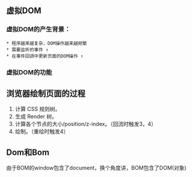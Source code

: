 ## 虚拟DOM
### 虚拟DOM的产生背景：
    * 程序越来越复杂，DOM操作越来越频繁
    * 需要监听的事件 ↑
    * 在事件回调中更新页面的DOM操作 ↑
### 虚拟DOM的功能

## 浏览器绘制页面的过程
1. 计算 CSS 规则树。
2. 生成 Render 树。
3. 计算各个节点的大小/position/z-index。（回流时触发3，4）
4. 绘制。（重绘时触发4）

## Dom和Bom
由于BOM的window包含了document，换个角度讲，BOM包含了DOM(对象)